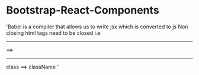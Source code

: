 # Bootstrap-React-Components
'Babel is a compiler that allows us to write jsx which is converted to js
Non  closing html tags need to be closed i.e <hr> ==> <hr />
class ==> className
'
